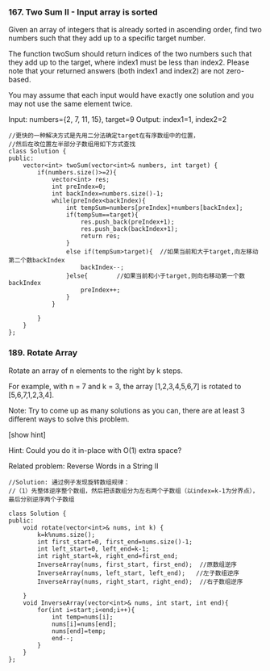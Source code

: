 ### 167. Two Sum II - Input array is sorted

Given an array of integers that is already sorted in ascending order, find two numbers such that they add up to a specific target number.

The function twoSum should return indices of the two numbers such that they add up to the target, where index1 must be less than index2. Please note that your returned answers (both index1 and index2) are not zero-based.

You may assume that each input would have exactly one solution and you may not use the same element twice.

Input: numbers={2, 7, 11, 15}, target=9
Output: index1=1, index2=2

```
//更快的一种解决方式是先用二分法确定target在有序数组中的位置，
//然后在改位置左半部分子数组用如下方式查找
class Solution {
public:
    vector<int> twoSum(vector<int>& numbers, int target) {
        if(numbers.size()>=2){
            vector<int> res;
            int preIndex=0;
            int backIndex=numbers.size()-1;
            while(preIndex<backIndex){
                int tempSum=numbers[preIndex]+numbers[backIndex];
                if(tempSum==target){  
                    res.push_back(preIndex+1);
                    res.push_back(backIndex+1);
                    return res;
                }
                else if(tempSum>target){  //如果当前和大于target,向左移动第二个数backIndex
                    backIndex--;
                }else{        //如果当前和小于target,则向右移动第一个数backIndex
                    preIndex++;
                }
            }
            
        }  
    }
};
```


### 189. Rotate Array

Rotate an array of n elements to the right by k steps.

For example, with n = 7 and k = 3, the array [1,2,3,4,5,6,7] is rotated to [5,6,7,1,2,3,4].

Note:
Try to come up as many solutions as you can, there are at least 3 different ways to solve this problem.

[show hint]

Hint:
Could you do it in-place with O(1) extra space?

Related problem: Reverse Words in a String II

```
//Solution: 通过例子发现旋转数组规律：
//（1）先整体逆序整个数组，然后把该数组分为左右两个子数组（以index=k-1为分界点），最后分别逆序两个子数组

class Solution {
public:
    void rotate(vector<int>& nums, int k) {
        k=k%nums.size();
        int first_start=0, first_end=nums.size()-1;
        int left_start=0, left_end=k-1;
        int right_start=k, right_end=first_end;
        InverseArray(nums, first_start, first_end);  //原数组逆序
        InverseArray(nums, left_start, left_end);   //左子数组逆序
        InverseArray(nums, right_start, right_end);  //右子数组逆序
        
    }
    void InverseArray(vector<int>& nums, int start, int end){
        for(int i=start;i<end;i++){
            int temp=nums[i];
            nums[i]=nums[end];
            nums[end]=temp;
            end--;
        }
    }
};
```

